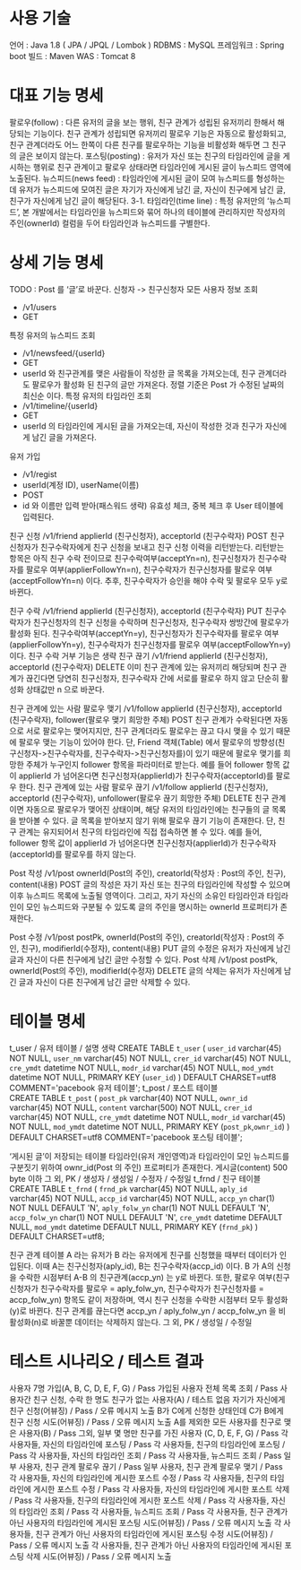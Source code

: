 # 사용 기술
언어 : Java 1.8 ( JPA / JPQL / Lombok )
RDBMS : MySQL
프레임워크 : Spring boot
빌드 : Maven
WAS : Tomcat 8

# 대표 기능 명세
팔로우(follow) : 다른 유저의 글을 보는 행위, 친구 관계가 성립된 유저끼리 한해서 해당되는 기능이다. 친구 관계가 성립되면 유저끼리 팔로우 기능은 자동으로 활성화되고, 친구 관계더라도 어느 한쪽이 다른 친구를 팔로우하는 기능을 비활성화 해두면 그 친구의 글은 보이지 않는다. 
포스팅(posting) : 유저가 자신 또는 친구의 타임라인에 글을 게시하는 행위로 친구 관계이고 팔로우 상태라면 타임라인에 게시된 글이 뉴스피드 영역에 노출된다. 
뉴스피드(news feed) : 타임라인에 게시된 글이 모여 뉴스피드를 형성하는데 유저가 뉴스피드에 모여진 글은 자기가 자신에게 남긴 글, 자신이 친구에게 남긴 글, 친구가 자신에게 남긴 글이 해당된다.
3-1. 타임라인(time line) : 특정 유저만의 ‘뉴스피드’, 본 개발에서는 타임라인을 뉴스피드와 묶어 하나의 테이블에 관리하지만 작성자의 주인(ownerId) 컬럼을 두어 타임라인과 뉴스피드를 구별한다.

# 상세 기능 명세
TODO : Post 를 ‘글’로 바꾼다. 신청자 -> 친구신청자
모든 사용자 정보 조회
- /v1/users
- GET

특정 유저의 뉴스피드 조회
- /v1/newsfeed/{userId} 
- GET
- userId 와 친구관계를 맺은 사람들이 작성한 글 목록을 가져오는데, 친구 관계더라도 팔로우가 활성화 된 친구의 글만 가져온다. 정렬 기준은 Post 가 수정된 날짜의 최신순 이다.
특정 유저의 타임라인 조회
- /v1/timeline/{userId} 
- GET
- userId 의 타임라인에 게시된 글을 가져오는데, 자신이 작성한 것과 친구가 자신에게 남긴 글을 가져온다. 

유저 가입
- /v1/regist 
- userId(계정 ID), userName(이름)
- POST
- id 와 이름만 입력 받아(패스워드 생략) 유효성 체크, 중복 체크 후 User 테이블에 입력된다.

친구 신청
/v1/friend
applierId (친구신청자), acceptorId (친구수락자)
POST
친구신청자가 친구수락자에게 친구 신청을 보내고 친구 신청 이력을 리턴받는다. 리턴받는 항목은 아직 친구 수락 전이므로 친구수락여부(acceptYn=n), 친구신청자가 친구수락자를 팔로우 여부(applierFollowYn=n), 친구수락자가 친구신청자를 팔로우 여부(acceptFollowYn=n) 이다. 추후, 친구수락자가 승인을 해야 수락 및 팔로우 모두 y로 바뀐다.

친구 수락
/v1/friend
applierId (친구신청자), acceptorId (친구수락자)
PUT
친구수락자가 친구신청자의 친구 신청을 수락하며 친구신청자, 친구수락자 쌍방간에 팔로우가 활성화 된다. 친구수락여부(acceptYn=y), 친구신청자가 친구수락자를 팔로우 여부(applierFollowYn=y), 친구수락자가 친구신청자를 팔로우 여부(acceptFollowYn=y) 이다.
친구 수락 거부 기능은 생략
친구 끊기
/v1/friend
applierId (친구신청자), acceptorId (친구수락자)
DELETE
이미 친구 관계에 있는 유저끼리 해당되며 친구 관계가 끊긴다면 당연히 친구신청자, 친구수락자 간에 서로를 팔로우 하지 않고 단순히 활성화 상태값만 n 으로 바꾼다.

친구 관계에 있는 사람 팔로우 맺기
/v1/follow
applierId (친구신청자), acceptorId (친구수락자), follower(팔로우 맺기 희망한 주체)
POST
친구 관계가 수락된다면 자동으로 서로 팔로우는 맺어지지만, 친구 관계더라도 팔로우는 끊고 다시 맺을 수 있기 때문에 팔로우 맺는 기능이 있어야 한다. 단, Friend 객체(Table) 에서 팔로우의 방향성(친구신청자->친구수락자를, 친구수락자->친구신청자를)이 있기 때문에 팔로우 맺기를 희망한 주체가 누구인지 follower 항목을 파라미터로 받는다.
예를 들어 follower 항목 값이 applierId 가 넘어온다면 친구신청자(applierId)가 친구수락자(acceptorId)를 팔로우 한다.
친구 관계에 있는 사람 팔로우 끊기
/v1/follow
applierId (친구신청자), acceptorId (친구수락자), unfollower(팔로우 끊기 희망한 주체)
DELETE
친구 관계이면 자동으로 팔로우가 맺어진 상태이며, 해당 유저의 타임라인에는 친구들의 글 목록을 받아볼 수 있다. 글 목록을 받아보지 않기 위해 팔로우 끊기 기능이 존재한다. 단, 친구 관계는 유지되어서 친구의 타임라인에 직접 접속하면 볼 수 있다.
예를 들어, follower 항목 값이 applierId 가 넘어온다면 친구신청자(applierId)가 친구수락자(acceptorId)를 팔로우를 하지 않는다.

 Post 작성
/v1/post
ownerId(Post의 주인), creatorId(작성자 : Post의 주인, 친구), content(내용)
POST
글의 작성은 자기 자신 또는 친구의 타임라인에 작성할 수 있으며 이후 뉴스피드 목록에 노출될 영역이다. 그리고, 자기 자신의 소유인 타임라인과 타임라인이 모인 뉴스피드와 구분될 수 있도록 글의 주인을 명시하는 ownerId 프로퍼티가 존재한다.

 Post 수정
/v1/post
postPk, ownerId(Post의 주인), creatorId(작성자 : Post의 주인, 친구), modifierId(수정자), content(내용)
PUT
글의 수정은 유저가 자신에게 남긴 글과 자신이 다른 친구에게 남긴 글만 수정할 수 있다.
 Post 삭제 
/v1/post
postPk, ownerId(Post의 주인), modifierId(수정자)
DELETE
글의 삭제는 유저가 자신에게 남긴 글과 자신이 다른 친구에게 남긴 글만 삭제할 수 있다.
# 테이블 명세
t_user / 유저 테이블 / 설명 생략
CREATE TABLE `t_user` (
  `user_id` varchar(45) NOT NULL,
  `user_nm` varchar(45) NOT NULL,
  `crer_id` varchar(45) NOT NULL,
  `cre_ymdt` datetime NOT NULL,
  `modr_id` varchar(45) NOT NULL,
  `mod_ymdt` datetime NOT NULL,
  PRIMARY KEY (`user_id`)
) DEFAULT CHARSET=utf8 COMMENT='pacebook 유저 테이블';
t_post / 포스트 테이블  
CREATE TABLE `t_post` (
  `post_pk` varchar(40) NOT NULL,
  `ownr_id` varchar(45) NOT NULL,
  `content` varchar(500) NOT NULL,
  `crer_id` varchar(45) NOT NULL,
  `cre_ymdt` datetime NOT NULL,
  `modr_id` varchar(45) NOT NULL,
  `mod_ymdt` datetime NOT NULL,
  PRIMARY KEY (`post_pk`,`ownr_id`)
) DEFAULT CHARSET=utf8 COMMENT='pacebook 포스팅 테이블';

‘게시된 글’이 저장되는 테이블
타임라인(유저 개인영역)과 타임라인이 모인 뉴스피드를 구분짓기 위하여 ownr_id(Post 의 주인) 프로퍼티가 존재한다.
게시글(content) 500 byte 이하
그 외, PK / 생성자 /  생성일 / 수정자 / 수정일 
t_frnd / 친구 테이블 
CREATE TABLE `t_frnd` (
  `frnd_pk` varchar(45) NOT NULL,
  `aply_id` varchar(45) NOT NULL,
  `accp_id` varchar(45) NOT NULL,
  `accp_yn` char(1) NOT NULL DEFAULT 'N',
  `aply_folw_yn` char(1) NOT NULL DEFAULT 'N',
  `accp_folw_yn` char(1) NOT NULL DEFAULT 'N',
  `cre_ymdt` datetime DEFAULT NULL,
  `mod_ymdt` datetime DEFAULT NULL,
  PRIMARY KEY (`frnd_pk`)
) DEFAULT CHARSET=utf8;

친구 관계 테이블
A 라는 유저가 B 라는 유저에게 친구를 신청했을 때부터 데이터가 인입된다.
이때 A는 친구신청자(aply_id), B는 친구수락자(accp_id) 이다.
B 가 A의 신청을 수락한 시점부터 A-B 의 친구관계(accp_yn) 는 y로 바뀐다.
또한, 팔로우 여부(친구신청자가 친구수락자를 팔로우 = aply_folw_yn, 친구수락자가 친구신청자를 = accp_folw_yn) 항목도 같이 저장하며, 역시 친구 신청을 수락한 시점부터 모두 활성화(y)로 바뀐다.
친구 관계를 끊는다면 accp_yn / aply_folw_yn / accp_folw_yn 을 비활성화(n)로 바꿀뿐 데이터는 삭제하지 않는다.
그 외, PK / 생성일 / 수정일

# 테스트 시나리오 / 테스트 결과
사용자 7명 가입(A, B, C, D, E, F, G) / Pass
가입된 사용자 전체 목록 조회 / Pass
사용자간 친구 신청, 수락
한 명도 친구가 없는 사용자(A) / 테스트 없음
자기가 자신에게 친구 신청(어뷰징) / Pass / 오류 메시지 노출
B가 C에게 신청한 상태인데 C가 B에게 친구 신청 시도(어뷰징) 
/ Pass / 오류 메시지 노출
A를 제외한 모든 사용자를 친구로 맺은 사용자(B) / Pass
그외, 일부 몇 명만 친구를 가진 사용자 (C, D, E, F, G) / Pass
각 사용자들, 자신의 타임라인에 포스팅 / Pass
각 사용자들, 친구의 타임라인에 포스팅 / Pass
각 사용자들, 자신의 타임라인 조회 / Pass
각 사용자들, 뉴스피드 조회 / Pass
일부 사용자, 친구 관계 팔로우 끊기 / Pass
일부 사용자, 친구 관계 팔로우 맺기 / Pass
각 사용자들, 자신의 타임라인에 게시한 포스트 수정 / Pass
각 사용자들, 친구의 타임라인에 게시한 포스트 수정 / Pass
각 사용자들, 자신의 타임라인에 게시한 포스트 삭제 / Pass
각 사용자들, 친구의 타임라인에 게시한 포스트 삭제 / Pass
 각 사용자들, 자신의 타임라인 조회 / Pass
 각 사용자들, 뉴스피드 조회 / Pass
 각 사용자들, 친구 관계가 아닌 사용자의 타임라인에 게시된 포스팅 시도(어뷰징)
/ Pass / 오류 메시지 노출
 각 사용자들, 친구 관계가 아닌 사용자의 타임라인에 게시된 포스팅 수정 시도(어뷰징)
/ Pass / 오류 메시지 노출
 각 사용자들, 친구 관계가 아닌 사용자의 타임라인에 게시된 포스팅 삭제 시도(어뷰징)
/ Pass / 오류 메시지 노출
